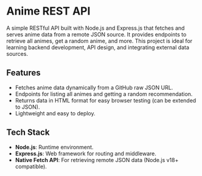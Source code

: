 # Anime REST API

A simple RESTful API built with Node.js and Express.js that fetches and serves anime data from a remote JSON source. It provides endpoints to retrieve all animes, get a random anime, and more. This project is ideal for learning backend development, API design, and integrating external data sources.

## Features
- Fetches anime data dynamically from a GitHub raw JSON URL.
- Endpoints for listing all animes and getting a random recommendation.
- Returns data in HTML format for easy browser testing (can be extended to JSON).
- Lightweight and easy to deploy.

## Tech Stack
- **Node.js**: Runtime environment.
- **Express.js**: Web framework for routing and middleware.
- **Native Fetch API**: For retrieving remote JSON data (Node.js v18+ compatible).

